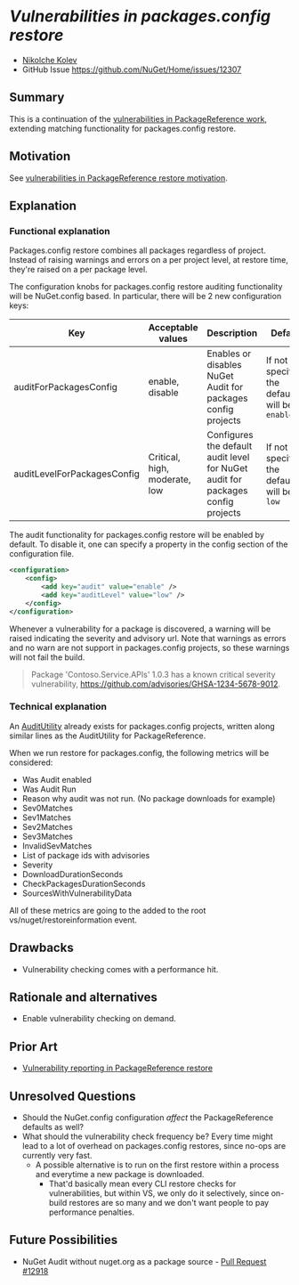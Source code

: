 # ***Vulnerabilities in packages.config restore***

- [Nikolche Kolev](https://github.com/nkolev92)
- GitHub Issue <https://github.com/NuGet/Home/issues/12307>

## Summary

This is a continuation of the [vulnerabilities in PackageReference work](../2022/vulnerabilities-in-restore.md), extending matching functionality for packages.config restore.

## Motivation

See [vulnerabilities in PackageReference restore motivation](../2022/vulnerabilities-in-restore.md#motivation).

## Explanation

### Functional explanation

Packages.config restore combines all packages regardless of project. Instead of raising warnings and errors on a per project level, at restore time, they're raised on a per package level.

The configuration knobs for packages.config restore auditing functionality will be NuGet.config based.
In particular, there will be 2 new configuration keys:

| Key | Acceptable values | Description | Default |
|-----|-------------------|-------------|---------|
| auditForPackagesConfig | enable, disable | Enables or disables NuGet Audit for packages config projects | If not specified, the default will be `enable` |
| auditLevelForPackagesConfig | Critical, high, moderate, low | Configures the default audit level for NuGet audit for packages config projects |  If not specified, the default will be `low` |

The audit functionality for packages.config restore will be enabled by default.
To disable it, one can specify a property in the config section of the configuration file.

```xml
<configuration>
    <config>
        <add key="audit" value="enable" />
        <add key="auditLevel" value="low" />
    </config>
</configuration>
```

Whenever a vulnerability for a package is discovered, a warning will be raised indicating the severity and advisory url.
Note that warnings as errors and no warn are not support in packages.config projects, so these warnings will not fail the build.

> Package 'Contoso.Service.APIs' 1.0.3 has a known critical severity vulnerability, https://github.com/advisories/GHSA-1234-5678-9012.

### Technical explanation

An [AuditUtility](https://github.com/NuGet/NuGet.Client/blob/dev/src/NuGet.Core/NuGet.PackageManagement/AuditUtility.cs) already exists for packages.config projects, written along similar lines as the AuditUtility for PackageReference.

When we run restore for packages.config, the following metrics will be considered:

- Was Audit enabled
- Was Audit Run
- Reason why audit was not run. (No package downloads for example)
- Sev0Matches
- Sev1Matches
- Sev2Matches
- Sev3Matches
- InvalidSevMatches
- List of package ids with advisories
- Severity
- DownloadDurationSeconds
- CheckPackagesDurationSeconds
- SourcesWithVulnerabilityData

All of these metrics are going to the added to the root vs/nuget/restoreinformation event.

## Drawbacks

- Vulnerability checking comes with a performance hit.

## Rationale and alternatives

- Enable vulnerability checking on demand.

## Prior Art

- [Vulnerability reporting in PackageReference restore](../2022/vulnerabilities-in-restore.md)

## Unresolved Questions

- Should the NuGet.config configuration *affect* the PackageReference defaults as well?
- What should the vulnerability check frequency be? Every time might lead to a lot of overhead on packages.config restores, since no-ops are currently very fast.
  - A possible alternative is to run on the first restore within a process and everytime a new package is downloaded.
    - That'd basically mean every CLI restore checks for vulnerabilities, but within VS, we only do it selectively, since on-build restores are so many and we don't want people to pay performance penalties.

<!-- What parts of the proposal do you expect to resolve before this gets accepted? -->
<!-- What parts of the proposal need to be resolved before the proposal is stabilized? -->
<!-- What related issues would you consider out of scope for this proposal but can be addressed in the future? -->

## Future Possibilities

- NuGet Audit without nuget.org as a package source - [Pull Request #12918](https://github.com/NuGet/Home/pull/12918)
